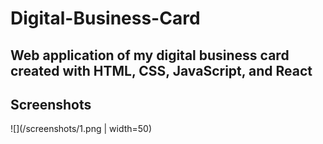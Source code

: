 # Digital-Business-Card
## Web application of my digital business card created with HTML, CSS, JavaScript, and React

## Screenshots
![](/screenshots/1.png | width=50)
